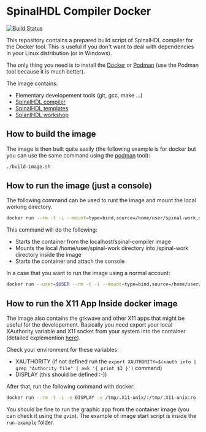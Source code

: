 # SpinalHDL Compiler Docker

[![Build Status](https://benycze.semaphoreci.com/badges/spinalhdl-docker-container/branches/main.svg?style=shields)](https://benycze.semaphoreci.com/projects/spinalhdl-docker-container)

This repository contains a prepared build script of SpinalHDL compiler for the Docker tool. This is useful if you don't want to deal with dependencies in your Linux distribution (or in Windows).

The only thing you need is to install the [Docker](https://www.docker.com/) or [Podman](https://podman.io/) (use the Podman tool because it is much better).

The image  contains:

* Elementary developement tools (git, gcc, make ...)
* [SpinalHDL compiler](https://github.com/SpinalHDL/SpinalHDL)
* [SpinalHDL templates](https://github.com/SpinalHDL/SpinalTemplateSbt)
* [SpianlHDL workshop](https://github.com/SpinalHDL/SpinalWorkshop.git)

## How to build the image

The image is then built quite easily (the following example is for docker but you can use the same command using the [podman](https://podman.io/) tool):

```bash
./build-image.sh
```

## How to run the image (just a console)

The following command can be used to runt the image and mount the local working directory.

```bash
docker run --rm -t -i --mount=type=bind,source=/home/user/spinal-work,destination=/spinal-work localhost/spinal-compiler  bash
```

This command will do the following:

* Starts the container from the localhost/spinal-compiler image
* Mounts the local /home/user/spinal-work directory into /spinal-work directory inside the image
* Starts the container and attach the console

In a case that you want to run the image using a normal account:

```bash
docker run --user=$USER --rm -t -i --mount=type=bind,source=/home/user/spinal-work,destination=/spinal-work localhost/spinal-compiler bash
```

## How to run the X11 App Inside docker image

The image also contains the gtkwave and other X11 apps that might be useful for the developement.
Basically you need export your local XAuthority variable and X11 socket from
your system into the container (detailed explemention [here](https://blog.artis3nal.com/2020-09-13-container-gui-app-pgmodeler/)).

Check your environment for these variables:
* XAUTHORITY (if not defined run the `export XAUTHORITY=$(xauth info | grep "Authority file" | awk '{ print $3 }')` command)
* DISPLAY (this should be defined :-))

After that, run the following command with docker:

 ```bash
docker run --rm -t -i -e DISPLAY -v /tmp/.X11-unix/:/tmp/.X11-unix:ro -v $XAUTHORITY:$XAUTHORITY:ro --user=$USER --mount=type=bind,source=/home/user/spinal-work,destination=/spinal-work localhost/spinal-compiler /bin/bash
 ```

You should be fine to run the graphic app from the container image (you can check it using the `gvim`).
The example of image start script is inside the `run-example` folder.
